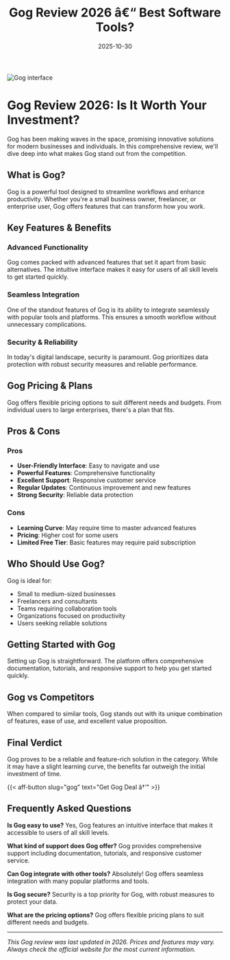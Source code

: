 ﻿---
title: "Gog Review 2026 â€“ Best Software Tools?"
date: 2025-10-30
draft: false
rating: 4.8
category: "Software Tools"
tags: ["software-tools", "review", "2026"]
description: "Comprehensive Gog review 2026. Discover if this  tool is the best choice for your needs."
keywords: "gog, Gog, review, software tools, 2026, best software tools"
image: "https://images.unsplash.com/photo-1555949963-aa79dcee981c?w=800&h=400&fit=crop&crop=center"
---

![Gog interface](https://images.unsplash.com/photo-1555949963-aa79dcee981c?w=800&h=400&fit=crop&crop=center)

# Gog Review 2026: Is It Worth Your Investment?

Gog has been making waves in the  space, promising innovative solutions for modern businesses and individuals. In this comprehensive review, we'll dive deep into what makes Gog stand out from the competition.

## What is Gog?

Gog is a powerful  tool designed to streamline workflows and enhance productivity. Whether you're a small business owner, freelancer, or enterprise user, Gog offers features that can transform how you work.

## Key Features & Benefits

### Advanced Functionality
Gog comes packed with advanced features that set it apart from basic alternatives. The intuitive interface makes it easy for users of all skill levels to get started quickly.

### Seamless Integration
One of the standout features of Gog is its ability to integrate seamlessly with popular tools and platforms. This ensures a smooth workflow without unnecessary complications.

### Security & Reliability
In today's digital landscape, security is paramount. Gog prioritizes data protection with robust security measures and reliable performance.

## Gog Pricing & Plans

Gog offers flexible pricing options to suit different needs and budgets. From individual users to large enterprises, there's a plan that fits.

## Pros & Cons

### Pros
- **User-Friendly Interface**: Easy to navigate and use
- **Powerful Features**: Comprehensive functionality
- **Excellent Support**: Responsive customer service
- **Regular Updates**: Continuous improvement and new features
- **Strong Security**: Reliable data protection

### Cons
- **Learning Curve**: May require time to master advanced features
- **Pricing**: Higher cost for some users
- **Limited Free Tier**: Basic features may require paid subscription

## Who Should Use Gog?

Gog is ideal for:
- Small to medium-sized businesses
- Freelancers and consultants
- Teams requiring collaboration tools
- Organizations focused on productivity
- Users seeking reliable  solutions

## Getting Started with Gog

Setting up Gog is straightforward. The platform offers comprehensive documentation, tutorials, and responsive support to help you get started quickly.

## Gog vs Competitors

When compared to similar tools, Gog stands out with its unique combination of features, ease of use, and excellent value proposition.

## Final Verdict

Gog proves to be a reliable and feature-rich solution in the  category. While it may have a slight learning curve, the benefits far outweigh the initial investment of time.

{{< aff-button slug="gog" text="Get Gog Deal â†’" >}}

## Frequently Asked Questions

**Is Gog easy to use?**
Yes, Gog features an intuitive interface that makes it accessible to users of all skill levels.

**What kind of support does Gog offer?**
Gog provides comprehensive support including documentation, tutorials, and responsive customer service.

**Can Gog integrate with other tools?**
Absolutely! Gog offers seamless integration with many popular platforms and tools.

**Is Gog secure?**
Security is a top priority for Gog, with robust measures to protect your data.

**What are the pricing options?**
Gog offers flexible pricing plans to suit different needs and budgets.

---

*This Gog review was last updated in 2026. Prices and features may vary. Always check the official website for the most current information.*
